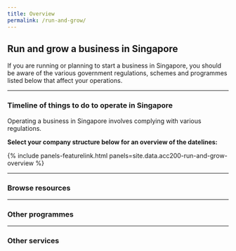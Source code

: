 ```yaml
---
title: Overview
permalink: /run-and-grow/
---
```


## Run and grow a business in Singapore

If you are running or planning to start a business in Singapore, you should be aware of the various government regulations, schemes and programmes listed below that affect your operations.

---

### Timeline of things to do to operate in Singapore

Operating a business in Singapore involves complying with various regulations.

**Select your company structure below for an overview of the datelines:**

{% include panels-featurelink.html panels=site.data.acc200-run-and-grow-overview %}

---

### Browse resources

<!-- fdgdf -->

---

### Other programmes

<!-- fdgdf -->

---

### Other services

<!-- fdgdf -->

<script src="/jquery/jquery.min.js"></script>
<script src="/jquery/bp-menu-new-tab.js"></script>
